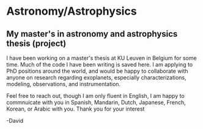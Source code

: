 # Astronomy/Astrophysics

## My master's in astronomy and astrophysics thesis (project) ##

I have been working on a master's thesis at KU Leuven in Belgium for some time.
Much of the code I have been writing is saved here. I am applying to PhD positions around the world,
and would be happy to collaborate with anyone on research regarding exoplanets, especially characterizations, modeling, observations, and instrumentation. 

Feel free to reach out, though I am only fluent in English, I am happy to commnuicate with you in Spanish, Mandarin, Dutch, Japanese, French, Korean, or Arabic with you. Thank you for your interest

-David 
